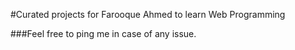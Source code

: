 #Curated projects for Farooque Ahmed to learn Web Programming

###Feel free to ping me in case of any issue.